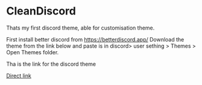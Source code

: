# CleanDiscord
Thats my first discord theme, able for customisation theme.

First install better discord from https://betterdiscord.app/
Download the theme from the link below and paste is in discord> user sething > Themes > Open Themes folder.


<p> Tha is the link for the discord theme </p>

<a href="https://downgit.github.io/#/home?url=https://github.com/Troth99/CleanDiscord/blob/Download/Troth.theme.css">Direct link</a>


